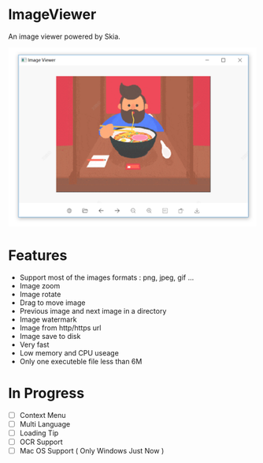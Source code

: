 # ImageViewer

An image viewer powered by Skia.

![](./doc/app.png)

# Features

- Support most of the images formats : png, jpeg, gif ...
- Image zoom
- Image rotate
- Drag to move image
- Previous image and next image in a directory
- Image watermark
- Image from http/https url
- Image save to disk
- Very fast
- Low memory and CPU useage
- Only one executeble file less than 6M

# In Progress

- [ ] Context Menu
- [ ] Multi Language
- [ ] Loading Tip
- [ ] OCR Support
- [ ] Mac OS Support ( Only Windows Just Now )

